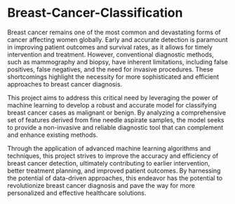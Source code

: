 # Breast-Cancer-Classification

Breast cancer remains one of the most common and devastating forms of cancer affecting women globally. Early and accurate detection is paramount in improving patient outcomes and survival rates, as it allows for timely intervention and treatment. However, conventional diagnostic methods, such as mammography and biopsy, have inherent limitations, including false positives, false negatives, and the need for invasive procedures. These shortcomings highlight the necessity for more sophisticated and efficient approaches to breast cancer diagnosis.

This project aims to address this critical need by leveraging the power of machine learning to develop a robust and accurate model for classifying breast cancer cases as malignant or benign. By analyzing a comprehensive set of features derived from fine needle aspirate samples, the model seeks to provide a non-invasive and reliable diagnostic tool that can complement and enhance existing methods.

Through the application of advanced machine learning algorithms and techniques, this project strives to improve the accuracy and efficiency of breast cancer detection, ultimately contributing to earlier intervention, better treatment planning, and improved patient outcomes. By harnessing the potential of data-driven approaches, this endeavor has the potential to revolutionize breast cancer diagnosis and pave the way for more personalized and effective healthcare solutions.
